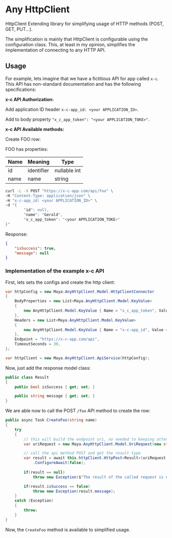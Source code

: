 # Any HttpClient

HttpClient Extending library for simplifying usage of HTTP methods (POST, GET, PUT...).

The simplification is mainly that HttpClient is configurable using the configuration class. This, at least in my opinion, simplifies the implementation of connecting to any HTTP API.

## Usage

For example, lets imagine that we have a fictitious API for app called `x-c`. This API has non-standard documentation and has the following specifications: 

**x-c API Authorization:**

Add application ID header `x-c-app_id: <your APPLICATION_ID>`.

Add to body property `"x_c_app_token": "<your APPLICATION_TOKE>"`.

**x-c API Available methods:**

Create FOO row:

FOO has properties:

| Name | Meaning    | Type         |
| ---- | ---------- | ------------ |
| id   | identifier | nullable int |
| name | name       | string       |

```sh
curl -L -X POST "https://x-c-app.com/api/foo" \
-H "Content-Type: application/json" \
-H "x-c-app_id: <your APPLICATION_ID>" \
-d "{
		"id": null,
		"name": "Gerald",
		"x_c_app_token": "<your APPLICATION_TOKE>"
}"
```

Response:

```json
{
    "isSuccess": true,
    "message": null
}
```

### Implementation of the example x-c API

First, lets sets the configs and create the http client:

```c#
var httpConfig = new Maya.AnyHttpClient.Model.HttpClientConnector
{
    BodyProperties = new List<Maya.AnyHttpClient.Model.KeyValue>
    {
        new AnyHttpClient.Model.KeyValue { Name = "x_c_app_token", Value = "<your APPLICATION_TOKE>" }
    },
    Headers = new List<Maya.AnyHttpClient.Model.KeyValue>
    {
        new AnyHttpClient.Model.KeyValue { Name = "x-c-app_id", Value = "<your APPLICATION_ID>"}
    },
    Endpoint = "https://x-c-app.com/api",
    TimeoutSeconds = 30,
};

var httpClient = new Maya.AnyHttpClient.ApiService(httpConfig);
```

Now, just add the response model class:

```c#
public class Result
{
    public bool isSuccess { get; set; }

    public string message { get; set; }
}
```


We are able now to call the POST `/foo` API method to create the row:

```c#
public async Task CreateFoo(string name)
{
    try
    {
        // this will build the endpoint uri, no needed to keeping attention to the slashes  
        var uriRequest = new Maya.AnyHttpClient.Model.UriRequest(new string[] { "foo" });

        // call the api method POST and get the result type
        var result = await this.httpClient.HttpPost<Result>(uriRequest, new() { name = name })
            .ConfigureAwait(false);
        
        if(result == null)
            throw new Exception($"The result of the called request is null...");

        if(result.isSuccess == false)
            throw new Exception(result.message);
    }
    catch (Exception)
    {
        throw;
    }
}
```

Now, the `CreateFoo` method is available to simplified usage.